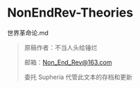# NonEndRev-Theories

世界革命论.md

> 原稿作者：不当人头给锤烂
>
> 邮箱：Non_End_Rev@163.com
>
> 委托 Supheria 代管此文本的存档和更新


